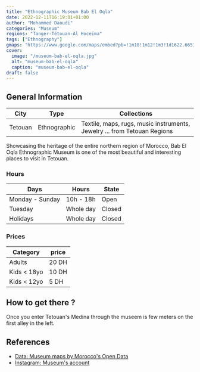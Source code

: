```yaml
---
title: "Ethnographic Museum Bab El Oqla"
date: 2022-12-11T16:19:01+01:00
author: "Mohammed Daoudi"
categories: "Museum"
regions: "Tanger-Tétouan-Al Hoceïma"
tags: ["Ethnography"]
gmaps: "https://www.google.com/maps/embed?pb=!1m18!1m12!1m3!1d1622.6651941586415!2d-5.3639963!3d35.5702363!2m3!1f0!2f0!3f0!3m2!1i1024!2i768!4f13.1!3m3!1m2!1s0xd0b425a5c5fe793%3A0x178f238522fb39c4!2sEthnographic%20Museum!5e0!3m2!1sen!2sma!4v1670772128518!5m2!1sen!2sma"
cover:
  image: "/museum-bab-el-oqla.jpg"
  alt: "museum-bab-el-oqla"
  caption: "museum-bab-el-oqla"
draft: false
---
```


## General Information

| City    | Type         | Collections                                                              |
| ---     | ---          | ---                                                                      |
| Tetouan | Ethnographic | Textile, maps, rugs, music instruments, Jewelry ... from Tetouan Regions |

Showcasing the heritage of the entire northern region of Morocco, Bab El Oqla Ethnographic Museum is one of the most beautiful and interesting places to visit in Tetouan.

### Hours

| Days            | Hours     | State  |
| ---             | ---       | ---    |
| Monday - Sunday | 10h - 18h | Open   |
| Tuesday         | Whole day | Closed |
| Holidays        | Whole day | Closed |

### Prices

| Category    | price |
| ---         | ---   |
| Adults      | 20 DH |
| Kids < 18yo | 10 DH |
| Kids < 12yo | 5 DH  |

## How to get there ?
Once you enter Tetouan's Medina through the museem is few meters on the first alley in the left.

## References
- [Data: Museum maps by Morocco's Open Data](https://data.gov.ma/data/fr/dataset/cartographie-des-musees-au-maroc/resource/2a38c716-5217-46f8-b648-c26e6692149c)
- [Instagram: Museum's account](https://www.instagram.com/museebabeloqla/)


